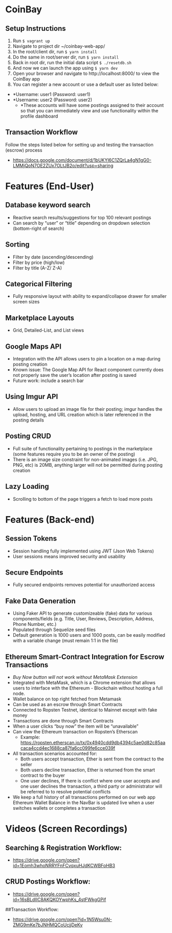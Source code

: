# CoinBay 
## Setup Instructions
1. Run ```$ vagrant up```
2. Navigate to project dir ~/coinbay-web-app/  
3. In the root/client dir, run ```$ yarn install```
4. Do the same in root/server dir, run ```$ yarn install```
5. Back in root dir, run the initial data script ```$ ./resetdb.sh ```
6. And now we can launch the app using ```$ yarn dev```
7. Open your browser and navigate to http://localhost:8000/ to view the CoinBay app
8. You can register a new account or use a default user as listed below:
- *Username: user1 (Password: user1) 
- *Username: user2 (Password: user2)
    - *These accounts will have some postings assigned to their account so that you can immediately view and use functionality within the profile dashboard
    
## Transaction Workflow
Follow the steps listed below for setting up and testing the transaction (escrow) process 
- https://docs.google.com/document/d/1bUKYl6C1ZQrLa4gN1gG0-LMMjQoN7OE2ZUx7OLtJB2o/edit?usp=sharing

# Features (End-User)
## Database keyword search
- Reactive search results/suggestions for top 100 relevant postings
- Can search by “user” or “title” depending on dropdown selection (bottom-right of search)

## Sorting
- Filter by date (ascending/descending)
- Filter by price (high/low)
- Filter by title (A-Z/ Z-A)

## Categorical Filtering
- Fully responsive layout with ability to expand/collapse drawer for smaller screen sizes

## Marketplace Layouts
- Grid, Detailed-List, and List views 

## Google Maps API
- Integration with the API allows users to pin a location on a map during posting creation
- Known issue: The Google Map API for React component currently does not properly save the user’s location after posting is saved
- Future work: include a search bar

## Using Imgur API
- Allow users to upload an image file for their posting; imgur handles the upload, hosting, and URL creation which is later referenced in the posting details

## Posting CRUD
- Full suite of functionality pertaining to postings in the marketplace (some features require you to be an owner of the posting) 
- There is an image size constraint for non-animated images (i.e. JPG, PNG, etc) is 20MB, anything larger will not be permitted during posting creation

## Lazy Loading
- Scrolling to bottom of the page triggers a fetch to load more posts

# Features (Back-end)
## Session Tokens 
- Session handling fully implemented using JWT (Json Web Tokens) 
- User sessions means improved security and usability

## Secure Endpoints
- Fully secured endpoints removes potential for unauthorized access

## Fake Data Generation
- Using Faker API to generate customizeable (fake) data for various components/fields (e.g. Title, User, Reviews, Description, Address, Phone Number, etc.)
- Populated through Sequelize seed files
- Default generation is 1000 users and 1000 posts, can be easily modified with a variable change (must remain 1:1 in the file)

## Ethereum Smart-Contract Integration for Escrow Transactions
- *Buy Now button will not work without MetaMask Extension*
- Integrated with MetaMask, which is a Chrome extension that allows users to interface with the Ethereum - Blockchain without hosting a full node.
- Wallet balance on top right fetched from Metamask
- Can be used as an escrow through Smart Contracts
- Connected to Ropsten Testnet, identical to Mainnet except with fake money
- Transactions are done through Smart Contracts
- When a user clicks “buy now” the item will be “unavailable”
- Can view the Ethereum transaction on Ropsten’s Etherscan
    - Example: https://ropsten.etherscan.io/tx/0x4940cdd9db4394c5ae0d82c85aacaca4ccd4ec1688ca87fa6cc099fe6cce039f
- All transaction scenarios accounted for:
    - Both users accept transaction, Ether is sent from the contract to the seller
    - Both users decline transaction, Ether is returned from the smart contract to the buyer
    - One user declines, If there is conflict where one user accepts and one user declines the transaction, a third party or administrator will be referred to to resolve potential conflicts
- We keep a full history of all transactions performed on our web app
Ethereum Wallet Balance in the NavBar is updated live when a user switches wallets or completes a transaction


# Videos (Screen Recordings)
## Searching & Registration Workflow: 
- https://drive.google.com/open?id=1Eomh3whoNRRYFnFCvqxuHJdKCWBFoHB3

## CRUD Postings Workflow:
- https://drive.google.com/open?id=16sBLdIIC8AKQKOYwphKs_4stFWkgGPif

##Transaction Workflow:
- https://drive.google.com/open?id=1N5Wsu0N-ZMG9mKe7bJNHMQCoUcjjDeKy




